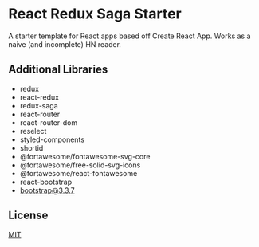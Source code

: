 # React Redux Saga Starter

A starter template for React apps based off Create React App. Works as a naive (and incomplete) HN reader.

## Additional Libraries

- redux
- react-redux
- redux-saga
- react-router
- react-router-dom
- reselect
- styled-components
- shortid
- @fortawesome/fontawesome-svg-core
- @fortawesome/free-solid-svg-icons
- @fortawesome/react-fontawesome
- react-bootstrap
- bootstrap@3.3.7

## License
[MIT](/LICENSE)
